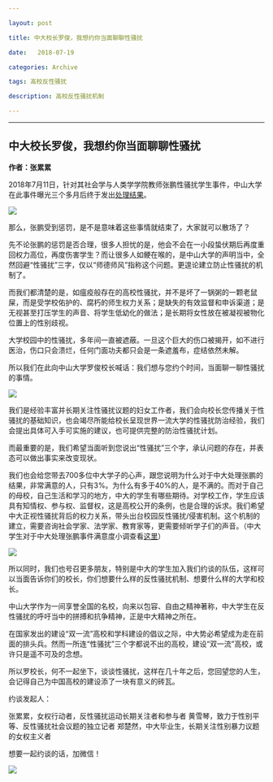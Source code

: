 ```yaml
---

layout: post

title: 中大校长罗俊，我想约你当面聊聊性骚扰

date:   2018-07-19

categories: Archive

tags: 高校反性骚扰

description: 高校反性骚扰机制

---
```


---

## 中大校长罗俊，我想约你当面聊聊性骚扰

**作者：张累累**

2018年7月11日，针对其社会学与人类学学院教师张鹏性骚扰学生事件，中山大学在此事件曝光三个多月后终于发出[处理结果](http://www.sysu.edu.cn/2012/cn/sysunotice/32717.htm)。

![](https://i.loli.net/2018/07/19/5b506fafe17b6.jpg)

那么，张鹏受到惩罚，是不是意味着这些事情就结束了，大家就可以散场了？

先不论张鹏的惩罚是否合理，很多人担忧的是，他会不会在一小段蛰伏期后再度重回权力高位，再度伤害学生？而让很多人如鲠在喉的，是中山大学的声明当中，全然回避“性骚扰”三字，仅以“师德师风”指称这个问题。更遑论建立防止性骚扰的机制了。

而我们都清楚的是，如瘟疫般存在的高校性骚扰，并不是坏了一锅粥的一颗老鼠屎，而是受学校佑护的、腐朽的师生权力关系；是缺失的有效监督和申诉渠道；是无视甚至打压学生的声音、将学生低幼化的做法；是长期将女性放在被凝视被物化位置上的性别歧视。

大学校园中的性骚扰，多年间一直被遮蔽。一旦这个巨大的伤口被揭开，如不进行医治，伤口只会溃烂，任何门面功夫都只会是一条遮羞布，症结依然未解。

所以我们在此向中山大学罗俊校长喊话：我们想与您约个时间，当面聊一聊性骚扰的事情。

![](https://i.loli.net/2018/07/19/5b506fa11f29d.jpg)

我们是经验丰富并长期关注性骚扰议题的妇女工作者，我们会向校长您传播关于性骚扰的基础知识，也会竭尽所能给校长呈现世界一流大学的性骚扰防治经验，我们会提出具体可入手可实施的建议，也可提供完整的防治性骚扰计划。

而最重要的是，我们希望当面听到您说出“性骚扰”三个字，承认问题的存在，并表态可以做出事实来改变现状。

我们也会给您带去700多位中大学子的心声，跟您说明为什么对于中大处理张鹏的结果，非常满意的人，只有3%。为什么有多于40%的人，是不满的。而对于自己的母校，自己生活和学习的地方，中大的学生有哪些期待。对学校工作，学生应该具有知情权、参与权、监督权，这是高校公开的条例，也是合理的诉求。我们希望中大正视性骚扰背后的权力关系，带头出台校园反性骚扰/侵害机制。这个机制的建立，需要咨询社会学家、法学家、教育家等，更需要倾听学子们的声音。（中大学生对于中大处理张鹏事件满意度小调查看[这里](https://tsai1993.github.io/Terminus/archive/2018/07/11/SYSU-survey-result.html)）

![](https://i.loli.net/2018/07/19/5b506f8703c41.jpg)

所以同时，我们也号召更多朋友，特别是中大的学生加入我们约谈的队伍，这样可以当面告诉你们的校长，你们想要什么样的反性骚扰机制、想要什么样的大学和校长。

中山大学作为一间享誉全国的名校，向来以包容、自由之精神著称，中大学生在反性骚扰的呼吁当中的拼搏和抗争精神，正是中大精神之所在。

在国家发出的建设“双一流”高校和学科建设的倡议之际，中大势必希望成为走在前面的排头兵。然而一所连“性骚扰”三个字都说不出的高校，建设“双一流”高校，或许只是遥不可及的念想。

所以罗校长，何不一起坐下，谈谈性骚扰，这样在几十年之后，您回望您的人生，会记得自己为中国高校的建设添了一块有意义的砖瓦。

约谈发起人：

张累累，女权行动者，反性骚扰运动长期关注者和参与者
黄雪琴，致力于性别平等、反性骚扰社会议题的独立记者
郑楚然，中大毕业生，长期关注性别暴力议题的女权主义者

想要一起约谈的话，加微信！

![](https://i.loli.net/2018/07/19/5b506f85b1b88.jpg)

